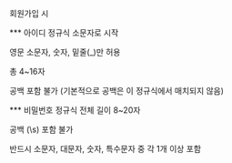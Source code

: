 회원가입 시

\*\*\* 아이디 정규식
소문자로 시작

영문 소문자, 숫자, 밑줄(\_)만 허용

총 4~16자

공백 포함 불가 (기본적으로 공백은 이 정규식에서 매치되지 않음)

\*\*\* 비밀번호 정규식
전체 길이 8~20자

공백 (\s) 포함 불가

반드시 소문자, 대문자, 숫자, 특수문자 중 각 1개 이상 포함
